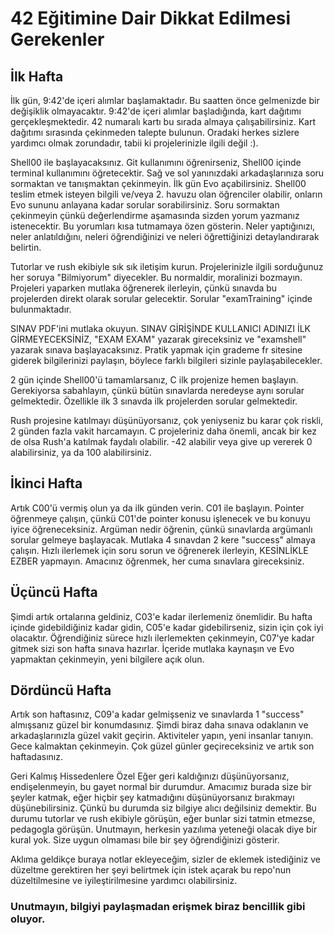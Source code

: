 # 42 Eğitimine Dair Dikkat Edilmesi Gerekenler

## İlk Hafta

İlk gün, 9:42'de içeri alımlar başlamaktadır. Bu saatten önce gelmenizde bir değişiklik olmayacaktır. 9:42'de içeri alımlar başladığında, kart dağıtımı gerçekleşmektedir. 42 numaralı kartı bu sırada almaya çalışabilirsiniz. Kart dağıtımı sırasında çekinmeden talepte bulunun. Oradaki herkes sizlere yardımcı olmak zorundadır, tabii ki projelerinizle ilgili değil :).

Shell00 ile başlayacaksınız. Git kullanımını öğrenirseniz, Shell00 içinde terminal kullanımını öğretecektir. Sağ ve sol yanınızdaki arkadaşlarınıza soru sormaktan ve tanışmaktan çekinmeyin. İlk gün Evo açabilirsiniz. Shell00 teslim etmek isteyen bilgili ve/veya 2. havuzu olan öğrenciler olabilir, onların Evo sununu anlayana kadar sorular sorabilirsiniz. Soru sormaktan çekinmeyin çünkü değerlendirme aşamasında sizden yorum yazmanız istenecektir. Bu yorumları kısa tutmamaya özen gösterin. Neler yaptığınızı, neler anlatıldığını, neleri öğrendiğinizi ve neleri öğrettiğinizi detaylandırarak belirtin.

Tutorlar ve rush ekibiyle sık sık iletişim kurun. Projelerinizle ilgili sorduğunuz her soruya "Bilmiyorum" diyecekler. Bu normaldir, moralinizi bozmayın. Projeleri yaparken mutlaka öğrenerek ilerleyin, çünkü sınavda bu projelerden direkt olarak sorular gelecektir. Sorular "examTraining" içinde bulunmaktadır.

SINAV PDF'ini mutlaka okuyun. SINAV GİRİŞİNDE KULLANICI ADINIZI İLK GİRMEYECEKSİNİZ, "EXAM EXAM" yazarak gireceksiniz ve "examshell" yazarak sınava başlayacaksınız. Pratik yapmak için grademe fr sitesine giderek bilgilerinizi paylaşın, böylece farklı bilgileri sizinle paylaşabilecekler.

2 gün içinde Shell00'ü tamamlarsanız, C ilk projenize hemen başlayın. Gerekiyorsa sabahlayın, çünkü bütün sınavlarda neredeyse aynı sorular gelmektedir. Özellikle ilk 3 sınavda ilk projelerden sorular gelmektedir.

Rush projesine katılmayı düşünüyorsanız, çok yeniyseniz bu karar çok riskli, 2 günden fazla vakit harcamayın. C projeleriniz daha önemli, ancak bir kez de olsa Rush'a katılmak faydalı olabilir. -42 alabilir veya give up vererek 0 alabilirsiniz, ya da 100 alabilirsiniz.

## İkinci Hafta

Artık C00'ü vermiş olun ya da ilk günden verin. C01 ile başlayın. Pointer öğrenmeye çalışın, çünkü C01'de pointer konusu işlenecek ve bu konuyu iyice öğreneceksiniz. Argüman nedir öğrenin, çünkü sınavlarda argümanlı sorular gelmeye başlayacak. Mutlaka 4 sınavdan 2 kere "success" almaya çalışın. Hızlı ilerlemek için soru sorun ve öğrenerek ilerleyin, KESİNLİKLE EZBER yapmayın. Amacınız öğrenmek, her cuma sınavlara gireceksiniz.

## Üçüncü Hafta

Şimdi artık ortalarına geldiniz, C03'e kadar ilerlemeniz önemlidir. Bu hafta içinde gidebildiğiniz kadar gidin, C05'e kadar gidebilirseniz, sizin için çok iyi olacaktır. Öğrendiğiniz sürece hızlı ilerlemekten çekinmeyin, C07'ye kadar gitmek sizi son hafta sınava hazırlar. İçeride mutlaka kaynaşın ve Evo yapmaktan çekinmeyin, yeni bilgilere açık olun.

## Dördüncü Hafta

Artık son haftasınız, C09'a kadar gelmişseniz ve sınavlarda 1 "success" almışsanız güzel bir konumdasınız. Şimdi biraz daha sınava odaklanın ve arkadaşlarınızla güzel vakit geçirin. Aktiviteler yapın, yeni insanlar tanıyın. Gece kalmaktan çekinmeyin. Çok güzel günler geçireceksiniz ve artık son haftadasınız.

Geri Kalmış Hissedenlere Özel
Eğer geri kaldığınızı düşünüyorsanız, endişelenmeyin, bu gayet normal bir durumdur. Amacımız burada size bir şeyler katmak, eğer hiçbir şey katmadığını düşünüyorsanız bırakmayı düşünebilirsiniz. Çünkü bu durumda siz bilgiye alıcı değilsiniz demektir. Bu durumu tutorlar ve rush ekibiyle görüşün, eğer bunlar sizi tatmin etmezse, pedagogla görüşün. Unutmayın, herkesin yazılıma yeteneği olacak diye bir kural yok. Size uygun olmaması bile bir şey öğrendiğinizi gösterir.

Aklıma geldikçe buraya notlar ekleyeceğim, sizler de eklemek istediğiniz ve düzeltme gerektiren her şeyi belirtmek için istek açarak bu repo'nun düzeltilmesine ve iyileştirilmesine yardımcı olabilirsiniz.

### Unutmayın, bilgiyi paylaşmadan erişmek biraz bencillik gibi oluyor.